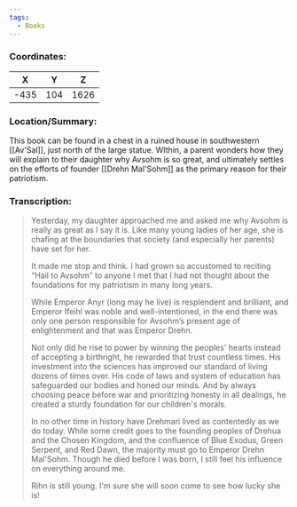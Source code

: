 ```yaml
---
tags:
  - Books
---
```


### Coordinates:
| **X** | **Y**| **Z** |
|:-----:|:----:|:-----:|
|-435  |104   |1626  |

### Location/Summary:
This book can be found in a chest in a ruined house in southwestern [[Av'Sal]], just north of the large statue. WIthin, a parent wonders how they will explain to their daughter why Avsohm is so great, and ultimately settles on the efforts of founder [[Drehn Mal'Sohm]] as the primary reason for their patriotism.

### Transcription:
> Yesterday, my daughter approached me and asked me why Avsohm is really as great as I say it is. Like many young ladies of her age, she is chafing at the boundaries that society (and especially her parents) have set for her.
>
> It made me stop and think. I had grown so accustomed to reciting “Hail to Avsohm” to anyone I met that I had not thought about the foundations for my patriotism in many long years.
>
> While Emperor Anyr (long may he live) is resplendent and brilliant, and Emperor Ifeihl was noble and well-intentioned, in the end there was only one person responsible for Avsohm’s present age of enlightenment and that was Emperor Drehn.
>
> Not only did he rise to power by winning the peoples' hearts instead of accepting a birthright, he rewarded that trust countless times. His investment into the sciences has improved our standard of living dozens of times over. His code of laws and system of education has safeguarded our bodies and honed our minds. And by always choosing peace before war and prioritizing honesty in all dealings, he created a sturdy foundation for our children's morals.
>
> In no other time in history have Drehmari lived as contentedly as we do today. While some credit goes to the founding peoples of Drehua and the Chosen Kingdom, and the confluence of Blue Exodus, Green Serpent, and Red Dawn, the majority must go to Emperor Drehn Mal'Sohm. Though he died before I was born, I still feel his influence on everything around me.
>
> Rihn is still young. I'm sure she will soon come to see how lucky she is!

